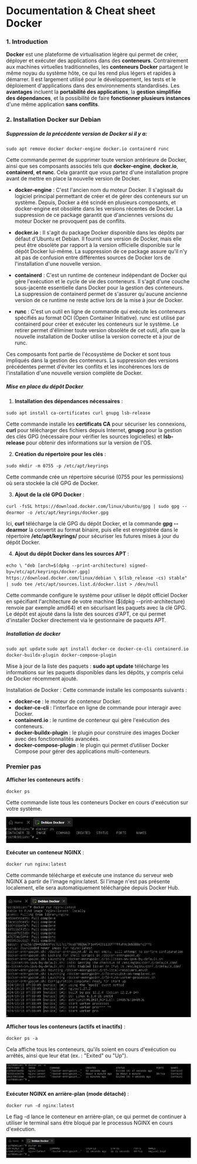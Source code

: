 # Documentation & Cheat sheet Docker

### 1. Introduction 

**Docker** est une plateforme de virtualisation légère qui permet de créer, déployer et exécuter des applications dans des **conteneurs**. Contrairement aux machines virtuelles traditionnelles, les **conteneurs Docker** partagent le même noyau du système hôte, ce qui les rend plus légers et rapides à démarrer. Il est largement utilisé pour le développement, les tests et le déploiement d'applications dans des environnements standardisés. Les **avantages** incluent la **portabilité des applications**, la **gestion simplifiée des dépendances**, et la possibilité de faire **fonctionner plusieurs instances** d'une même application **sans conflits**.

### 2. Installation Docker sur Debian


##### Suppression de la précédente version de Docker si il y a:

``sudo apt remove docker docker-engine docker.io containerd runc``

Cette commande permet de supprimer toute version antérieure de Docker, ainsi que ses composants associés tels que **docker-engine**, **docker.io**, **containerd**, **et runc**. Cela garantit que vous partez d'une installation propre avant de mettre en place la nouvelle version de Docker.

- **docker-engine** : C'est l'ancien nom du moteur Docker. Il s'agissait du logiciel principal permettant de créer et de gérer des conteneurs sur un système. Depuis, Docker a été scindé en plusieurs composants, et docker-engine est obsolète dans les versions récentes de Docker. La suppression de ce package garantit que d'anciennes versions du moteur Docker ne provoquent pas de conflits.

- **docker.io** : Il s'agit du package Docker disponible dans les dépôts par défaut d'Ubuntu et Debian. Il fournit une version de Docker, mais elle peut être obsolète par rapport à la version officielle disponible sur le dépôt Docker lui-même. La suppression de ce package assure qu'il n'y ait pas de confusion entre différentes sources de Docker lors de l'installation d'une nouvelle version.

- **containerd** : C'est un runtime de conteneur indépendant de Docker qui gère l'exécution et le cycle de vie des conteneurs. Il s'agit d'une couche sous-jacente essentielle dans Docker pour la gestion des conteneurs. La suppression de containerd permet de s'assurer qu'aucune ancienne version de ce runtime ne reste active lors de la mise à jour de Docker.

- **runc** : C'est un outil en ligne de commande qui exécute les conteneurs spécifiés au format OCI (Open Container Initiative). runc est utilisé par containerd pour créer et exécuter les conteneurs sur le système. Le retirer permet d'éliminer toute version obsolète de cet outil, afin que la nouvelle installation de Docker utilise la version correcte et à jour de runc.

Ces composants font partie de l'écosystème de Docker et sont tous impliqués dans la gestion des conteneurs. La suppression des versions précédentes permet d'éviter les conflits et les incohérences lors de l'installation d'une nouvelle version complète de Docker.

##### Mise en place du dépôt Docker

1. **Installation des dépendances nécessaires** :

``sudo apt install ca-certificates curl gnupg lsb-release``

Cette commande installe les **certificats CA** pour sécuriser les connexions, **curl** pour télécharger des fichiers depuis Internet, **gnupg** pour la gestion des clés GPG (nécessaire pour vérifier les sources logicielles) et **lsb-release** pour obtenir des informations sur la version de l'OS.

2. **Création du répertoire pour les clés** :

``sudo mkdir -m 0755 -p /etc/apt/keyrings``

Cette commande crée un répertoire sécurisé (0755 pour les permissions) où sera stockée la clé GPG de Docker.

3. **Ajout de la clé GPG Docker** :

``curl -fsSL https://download.docker.com/linux/ubuntu/gpg | sudo gpg --dearmor -o /etc/apt/keyrings/docker.gpg``

Ici, **curl** télécharge la clé GPG du dépôt Docker, et la commande **gpg --dearmor** la convertit au format binaire, puis elle est enregistrée dans le répertoire **/etc/apt/keyrings/** pour sécuriser les futures mises à jour du dépôt Docker.

4. **Ajout du dépôt Docker dans les sources APT** :

``echo \
  "deb [arch=$(dpkg --print-architecture) signed-by=/etc/apt/keyrings/docker.gpg] https://download.docker.com/linux/debian \
  $(lsb_release -cs) stable" | sudo tee /etc/apt/sources.list.d/docker.list > /dev/null``

Cette commande configure le système pour utiliser le dépôt officiel Docker en spécifiant l'architecture de votre machine ($(dpkg --print-architecture) renvoie par exemple amd64) et en sécurisant les paquets avec la clé GPG. Le dépôt est ajouté dans la liste des sources d'APT, ce qui permet d'installer Docker directement via le gestionnaire de paquets APT.

##### Installation de docker

``sudo apt update``
``sudo apt install docker-ce docker-ce-cli containerd.io docker-buildx-plugin docker-compose-plugin``

Mise à jour de la liste des paquets : **sudo apt update** télécharge les informations sur les paquets disponibles dans les dépôts, y compris celui de Docker récemment ajouté.

Installation de Docker : Cette commande installe les composants suivants :

- **docker-ce** : le moteur de conteneur Docker.
- **docker-ce-cli** : l'interface en ligne de commande pour interagir avec Docker.
- **containerd.io** : le runtime de conteneur qui gère l'exécution des conteneurs.
- **docker-buildx-plugin** : le plugin pour construire des images Docker avec des fonctionnalités avancées.
- **docker-compose-plugin** : le plugin qui permet d’utiliser Docker Compose pour gérer des applications multi-conteneurs.

### Premier pas 

**Afficher les conteneurs actifs** :

``docker ps``

Cette commande liste tous les conteneurs Docker en cours d'exécution sur votre système.

![](https://github.com/Shanks69000/Docker-Doc/blob/main/img-Docker/Docker-FirstDoc1.png)

**Exécuter un conteneur NGINX** :

``docker run nginx:latest``

Cette commande télécharge et exécute une instance du serveur web NGINX à partir de l'image nginx:latest. Si l'image n'est pas présente localement, elle sera automatiquement téléchargée depuis Docker Hub.

![](https://github.com/Shanks69000/Docker-Doc/blob/main/img-Docker/Docker-FirstDoc2.png)

**Afficher tous les conteneurs (actifs et inactifs)** :

``docker ps -a``

Cela affiche tous les conteneurs, qu'ils soient en cours d'exécution ou arrêtés, ainsi que leur état (ex. : "Exited" ou "Up").

![](https://github.com/Shanks69000/Docker-Doc/blob/main/img-Docker/docker-FristDoc3.png)

**Exécuter NGINX en arrière-plan (mode détaché)** :

``docker run -d nginx:latest``

Le flag -d lance le conteneur en arrière-plan, ce qui permet de continuer à utiliser le terminal sans être bloqué par le processus NGINX en cours d'exécution.

![](https://github.com/Shanks69000/Docker-Doc/blob/main/img-Docker/Docker-FirstDoc4.png)

